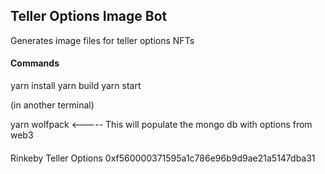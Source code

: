 ## Teller Options Image Bot

Generates image files for teller options NFTs 




#### Commands 

yarn install 
yarn build 
yarn start 

(in another terminal)

yarn wolfpack     <-----  This will populate the mongo db with options from web3


####

Rinkeby Teller Options 
0xf560000371595a1c786e96b9d9ae21a5147dba31 